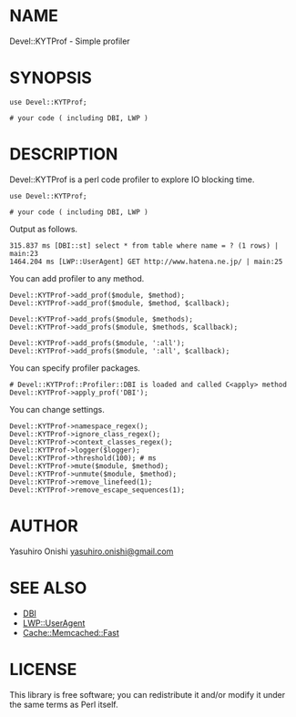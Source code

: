 # NAME

Devel::KYTProf - Simple profiler

# SYNOPSIS

    use Devel::KYTProf;

    # your code ( including DBI, LWP )

# DESCRIPTION

Devel::KYTProf is a perl code profiler to explore IO blocking time.

    use Devel::KYTProf;

    # your code ( including DBI, LWP )

Output as follows.

    315.837 ms [DBI::st] select * from table where name = ? (1 rows) | main:23
    1464.204 ms [LWP::UserAgent] GET http://www.hatena.ne.jp/ | main:25

You can add profiler to any method.

    Devel::KYTProf->add_prof($module, $method);
    Devel::KYTProf->add_prof($module, $method, $callback);

    Devel::KYTProf->add_profs($module, $methods);
    Devel::KYTProf->add_profs($module, $methods, $callback);

    Devel::KYTProf->add_profs($module, ':all');
    Devel::KYTProf->add_profs($module, ':all', $callback);

You can specify profiler packages.

    # Devel::KYTProf::Profiler::DBI is loaded and called C<apply> method
    Devel::KYTProf->apply_prof('DBI');

You can change settings.

    Devel::KYTProf->namespace_regex();
    Devel::KYTProf->ignore_class_regex();
    Devel::KYTProf->context_classes_regex();
    Devel::KYTProf->logger($logger);
    Devel::KYTProf->threshold(100); # ms
    Devel::KYTProf->mute($module, $method);
    Devel::KYTProf->unmute($module, $method);
    Devel::KYTProf->remove_linefeed(1);
    Devel::KYTProf->remove_escape_sequences(1);

# AUTHOR

Yasuhiro Onishi <yasuhiro.onishi@gmail.com>

# SEE ALSO

- [DBI](https://metacpan.org/pod/DBI)
- [LWP::UserAgent](https://metacpan.org/pod/LWP::UserAgent)
- [Cache::Memcached::Fast](https://metacpan.org/pod/Cache::Memcached::Fast)

# LICENSE

This library is free software; you can redistribute it and/or modify
it under the same terms as Perl itself.
